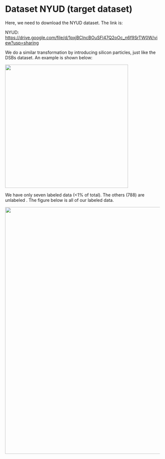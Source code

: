 # Dataset NYUD (target dataset)
Here, we need to download the NYUD dataset. The link is:

NYUD: https://drive.google.com/file/d/1pxjBCIncBOuSFl47Q2oOc_n6f9SrTW0W/view?usp=sharing

We do a similar transformation by introducing silicon particles, just like the DSBs dataset. An example is shown below:

<img src="https://thumbnail0.baidupcs.com/thumbnail/86a1bd927u842e941fe9aee8f22fc1f5?fid=711164114-250528-183331739298141&rt=pr&sign=FDTAER-DCb740ccc5511e5e8fedcff06b081203-cjHNgStrHy2A1hMXBZSNMh87Si8%3d&expires=8h&chkbd=0&chkv=0&dp-logid=1462873612331461073&dp-callid=0&time=1614877200&size=c10000_u10000&quality=90&vuk=711164114&ft=image" width="400">

We have only seven labeled data (<1% of total). The others (788) are unlabeled . The figure below is all of our labeled data.

<img src="https://thumbnail0.baidupcs.com/thumbnail/a652a5dcdn99e1b6d7a58b34f81d2f06?fid=711164114-250528-789904591307366&rt=pr&sign=FDTAER-DCb740ccc5511e5e8fedcff06b081203-RE%2bhpyV0zm69jjTMboxvZ0EbFsQ%3d&expires=8h&chkbd=0&chkv=0&dp-logid=1462873612331461073&dp-callid=0&time=1614877200&size=c10000_u10000&quality=90&vuk=711164114&ft=image" width="800">